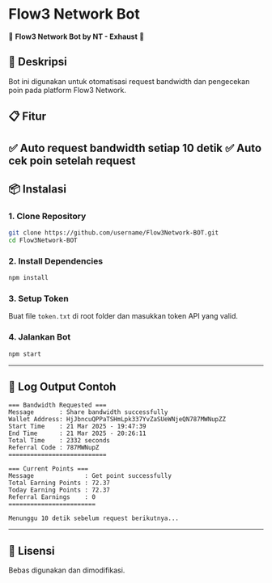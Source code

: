 # Flow3 Network Bot

🚀 **Flow3 Network Bot by NT - Exhaust** 🚀

## 📌 Deskripsi
Bot ini digunakan untuk otomatisasi request bandwidth dan pengecekan poin pada platform Flow3 Network.

## 📋 Fitur
✅ Auto request bandwidth setiap 10 detik
✅ Auto cek poin setelah request
---

## 📦 Instalasi
### **1. Clone Repository**
```sh
git clone https://github.com/username/Flow3Network-BOT.git
cd Flow3Network-BOT
```

### **2. Install Dependencies**
```sh
npm install
```

### **3. Setup Token**
Buat file `token.txt` di root folder dan masukkan token API yang valid.

### **4. Jalankan Bot**
```sh
npm start
```

---


## 📜 Log Output Contoh
```
=== Bandwidth Requested ===
Message       : Share bandwidth successfully
Wallet Address: HjJbncuQPPaTSHmLpk337YvZaSUeWNjeQN787MWNupZZ
Start Time    : 21 Mar 2025 - 19:47:39
End Time      : 21 Mar 2025 - 20:26:11
Total Time    : 2332 seconds
Referral Code : 787MWNupZ
===========================

=== Current Points ===
Message              : Get point successfully
Total Earning Points : 72.37
Today Earning Points : 72.37
Referral Earnings    : 0
========================

Menunggu 10 detik sebelum request berikutnya...
```

---

## 📄 Lisensi
Bebas digunakan dan dimodifikasi.

